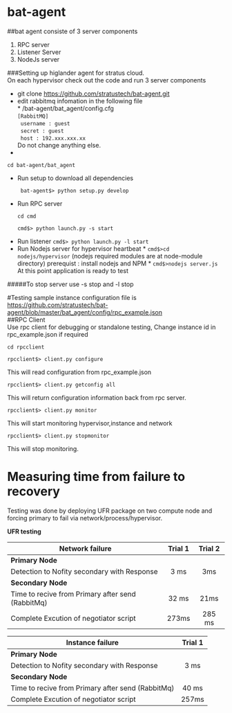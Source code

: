 # bat-agent

##bat agent  consiste of 3 server components 
1. RPC server
2. Listener Server
3. NodeJs server

###Setting up higlander agent for stratus cloud.  
On each hypervisor check out the code and run 3 server components  
* git clone https://github.com/stratustech/bat-agent.git  
* edit rabbitmq infomation in the following file  
      * /bat-agent/bat_agent/config.cfg  
        ```
        [RabbitMQ]  
        ```  
        ``` 
        username : guest  
        ```  
        ``` 
        secret : guest  
        ```  
        ``` 
        host : 192.xxx.xxx.xx  
        ```  
      Do not change anything else.
* 
 ```
 cd bat-agent/bat_agent
 ```
* Run setup to download all dependencies
    ```
     bat-agent$> python setup.py develop
     ```
* Run RPC server
     ```
     cd cmd  
     ```
     ```
     cmd$> python launch.py -s start  
     ```
* Run listener 
      ```
      cmd$> python launch.py -l start
      ```
* Run Nodejs server for hypervisor heartbeat
      * 
        ```
        cmd$>cd nodejs/hypervisor
        ```
         (nodejs required modules are at node-module directory)
          prerequist : install nodejs and NPM
      * 
        ```
         cmd$>nodejs server.js
        ```
At this point application is ready to test

#####To stop server use -s stop and -l stop 

#Testing
sample instance configuration file is   https://github.com/stratustech/bat-agent/blob/master/bat_agent/config/rpc_example.json  
##RPC Client  
Use rpc client for debugging or standalone testing, Change instance id in  rpc_example.json if required  

```
cd rpcclient
```
```
rpcclient$> client.py configure
```
This will read configuration from rpc_example.json

```
rpcclient$> client.py getconfig all
```
This will return configuration information back from rpc server.

```
rpcclient$> client.py monitor
```
This will start monitoring  hypervisor,instance and network

```
rpcclient$> client.py stopmonitor
```
This will stop monitoring.


# Measuring time from failure to recovery
Testing was done by deploying UFR package on two compute node and forcing primary to fail via network/process/hypervisor.

		


 **UFR testing**		                                                       

|  Network failure                                |Trial 1 | 	Trial 2  |    
|-------------------------------------------------|:---------:|:------:|  
|**Primary Node**                                 |           |        |  
|Detection to Nofity secondary with Response      | 3 ms	    | 3ms    |  
|**Secondary Node**                               |           |        |     
|Time to recive from Primary after send (RabbitMq)|	32 ms	    |21ms    |  
|Complete Excution of negotiator script 	         | 273ms    |285 ms  |  


|  Instance failure                                |Trial 1  | 
|-------------------------------------------------|:---------:
|**Primary Node**                                 |          |
|Detection to Nofity secondary with Response      | 3 ms	   |
|**Secondary Node**                               |          |
|Time to recive from Primary after send (RabbitMq)|	40 ms	   |
|Complete Excution of negotiator script 	        | 257ms    |




